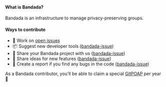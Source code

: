#### What is Bandada?

Bandada is an infrastructure to manage privacy-preserving groups.

#### Ways to contribute

* 🔧 Work on [open issues](https://github.com/bandada-infra/bandada/contribute)
* 📦 Suggest new developer tools ([bandada-issue](https://github.com/bandada-infra/bandada/issues/new))
* 💠 Share your Bandada project with us ([bandada-issue](https://github.com/bandada-infra/bandada/issues/new))
* 🚀 Share ideas for new features ([bandada-issue](https://github.com/bandada-infra/bandada/issues/new))
* 🐛 Create a report if you find any bugs in the code ([bandada-issue](https://github.com/bandada-infra/bandada/issues/new))

As a Bandada contributor, you'll be able to claim a special [GitPOAP](https://www.gitpoap.io/gp/1089) per year 🏅
